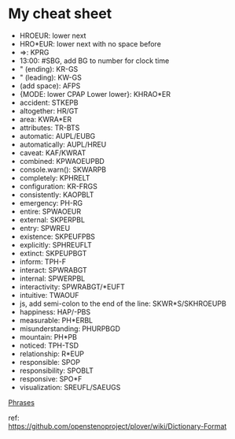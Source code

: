 # My cheat sheet

 * HROEUR: lower next
 * HRO*EUR: lower next with no space before
 *  =>: KPRG
 * 13:00: #SBG, add BG to number for clock time
 * " (ending): KR-GS
 * " (leading): KW-GS
 * (add space): AFPS
 * {MODE: lower CPAP Lower lower}: KHRAO*ER
 * accident: STKEPB
 * altogether: HR/GT
 * area: KWRA*ER
 * attributes: TR-BTS
 * automatic: AUPL/EUBG
 * automatically: AUPL/HREU
 * caveat: KAF/KWRAT
 * combined: KPWAOEUPBD
 * console.warn(): SKWARPB
 * completely: KPHRELT
 * configuration: KR-FRGS
 * consistently: KAOPBLT
 * emergency: PH-RG
 * entire: SPWAOEUR
 * external: SKPERPBL
 * entry: SPWREU
 * existence: SKPEUFPBS
 * explicitly: SPHREUFLT
 * extinct: SKPEUPBGT
 * inform: TPH-F
 * interact: SPWRABGT
 * internal: SPWERPBL
 * interactivity: SPWRABGT/*EUFT
 * intuitive: TWAOUF
 * js, add semi-colon to the end of the line: SKWR*S/SKHROEUPB
 * happiness: HAP/-PBS
 * measurable: PH*ERBL
 * misunderstanding: PHURPBGD
 * mountain: PH*PB
 * noticed: TPH-TSD
 * relationship: R*EUP
 * responsible: SPOP
 * responsibility: SPOBLT
 * responsive: SPO*F
 * visualization: SREUFL/SAEUGS

[Phrases](Phrases.md)  

ref:  
https://github.com/openstenoproject/plover/wiki/Dictionary-Format